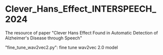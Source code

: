 # Clever_Hans_Effect_INTERSPEECH_2024
The resource of paper "Clever Hans Effect Found in Automatic Detection of Alzheimer's Disease through Speech"

"fine_tune_wav2vec2.py": fine tune wav2vec 2.0 model
